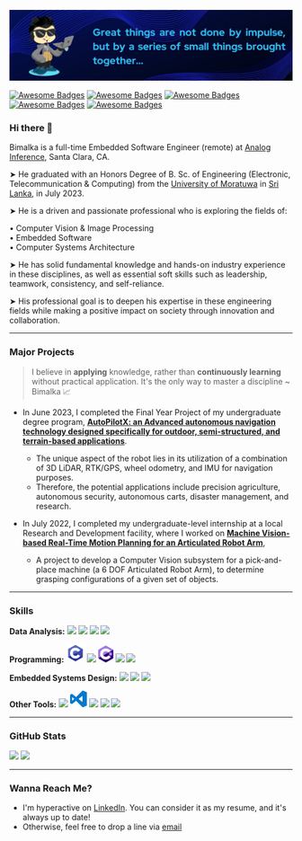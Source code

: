 ![](https://github.com/bimalka98/bimalka98/blob/master/cover.png)

<!--[![Awesome Badges](https://img.shields.io/badge/Welcome-All-brightgreen)]()-->
[![Awesome Badges](https://img.shields.io/badge/Problem-Solver-blue)]()
[![Awesome Badges](https://img.shields.io/badge/Strive-For%20Excellence-blue)]()
[![Awesome Badges](https://img.shields.io/badge/Love-Electronics-blue)]()
[![Awesome Badges](https://img.shields.io/badge/%20-Machine%20Vision-blue)]()
[![Awesome Badges](https://img.shields.io/badge/%20-Embedded%20Systems-blue)]()



<!--<p align="center">-->
<!--<a href="https://bimalka98.github.io/">-->
<!--<img width="100px" src="https://github.com/bimalka98/bimalka98/blob/master/Logos/b98-logo.png" align="center"/>-->
<!--</a>-->


### Hi there 👋

Bimalka is a full-time Embedded Software Engineer (remote) at [Analog Inference](https://www.analog-inference.com/), Santa Clara, CA.

➤ He graduated with an Honors Degree of B. Sc. of Engineering (Electronic, Telecommunication & Computing) from the [University of Moratuwa](https://uom.lk/) in [Sri Lanka](https://en.wikipedia.org/wiki/Sri_Lanka), in July 2023.

➤ He is a driven and passionate professional who is exploring the fields of:

• Computer Vision & Image Processing<br>
• Embedded Software<br>
• Computer Systems Architecture<br>

➤ He has solid fundamental knowledge and hands-on industry experience in these disciplines, as well as essential soft skills such as leadership, teamwork, consistency, and self-reliance.

➤ His professional goal is to deepen his expertise in these engineering fields while making a positive impact on society through innovation and collaboration.

---

### Major Projects
> I believe in **applying** knowledge, rather than **continuously learning** without practical application. It's the only way to master a discipline ~ Bimalka 📈

- In June 2023, I completed the Final Year Project of my undergraduate degree program, [**AutoPilotX: an Advanced autonomous navigation technology designed specifically for outdoor, semi-structured, and terrain-based applications**](https://www.linkedin.com/posts/bimalka98_autonomousvehicles-ugv-mobilerobots-activity-7098502042712776704-DxyF).
    - The unique aspect of the robot lies in its utilization of a combination of 3D LiDAR, RTK/GPS, wheel odometry, and IMU for navigation purposes.
    - Therefore, the potential applications include precision agriculture, autonomous security, autonomous carts, disaster management, and research.

- In July 2022, I completed my undergraduate-level internship at a local Research and Development facility, where I worked on [**Machine Vision-based Real-Time Motion Planning for an Articulated Robot Arm**](https://www.linkedin.com/posts/bimalka98_potential-internship-engineering-activity-6973307404562157568-F9eA),
    - A project to develop a Computer Vision subsystem for a pick-and-place machine (a 6 DOF Articulated Robot Arm), to determine grasping configurations of a given set of objects.

---

### Skills

<!-- **HackerRank   :**
<code>
 <a href="https://www.hackerrank.com/180631j_entc_18">
 <img height="30" src="https://d3keuzeb2crhkn.cloudfront.net/hackerrank/assets/styleguide/logo_wordmark-f5c5eb61ab0a154c3ed9eda24d0b9e31.svg">
 </a>
</code> -->

**Data Analysis:**
<code><img height="30" src="https://upload.wikimedia.org/wikipedia/commons/5/53/OpenCV_Logo_with_text.png"></code>
<code><img height="30" src="https://upload.wikimedia.org/wikipedia/commons/2/2d/Tensorflow_logo.svg"></code>
<code><img height="30" src="https://upload.wikimedia.org/wikipedia/commons/0/01/Created_with_Matplotlib-logo.svg"></code>
<code><img height="30" src="https://upload.wikimedia.org/wikipedia/commons/3/31/NumPy_logo_2020.svg"></code>


**Programming:**
<code><img height="33" src="https://github.com/bimalka98/bimalka98/blob/master/Logos/c-programming.svg"></code>
<code><img height="30" src="https://upload.wikimedia.org/wikipedia/commons/1/18/ISO_C%2B%2B_Logo.svg"></code>
<code><img height="30" src="https://github.com/bimalka98/bimalka98/blob/master/Logos/csharp.svg"></code>
<code><img height="30" src="https://upload.wikimedia.org/wikipedia/commons/c/c3/Python-logo-notext.svg"></code>
<code><img height="30" src="https://upload.wikimedia.org/wikipedia/commons/2/21/Matlab_Logo.png"></code>

**Embedded Systems Design:**
<code><img height="30" src="https://www.raspberrypi.org/wp-content/uploads/2012/03/raspberry-pi-logo.png"></code>
<code><img height="30" src="https://upload.wikimedia.org/wikipedia/commons/5/51/Atmel_logo.svg"></code>
<code><img height="30" src="https://upload.wikimedia.org/wikipedia/commons/b/bb/Ros_logo.svg"></code>
<!-- <code><img height="30" src="https://blog.digilentinc.com/wp-content/uploads/2015/01/184_multisim_app_icon_ill.png"></code> -->
<!-- <code><img height="30" src="https://banner2.cleanpng.com/20180328/ezw/kisspng-solidworks-computer-aided-design-3d-computer-graph-work-5abb8876c7bd12.1780632115222396068181.jpg"></code> -->


**Other Tools:**
<code><img height="30" src="https://upload.wikimedia.org/wikipedia/commons/e/e0/Git-logo.svg"></code>
<code><img height="30" src="https://github.com/bimalka98/bimalka98/blob/master/Logos/visual-studio-code.svg"></code>
<code><img height="30" src="https://upload.wikimedia.org/wikipedia/commons/5/59/Visual_Studio_Icon_2019.svg"></code>
<code><img height="30" src="https://upload.wikimedia.org/wikipedia/commons/3/35/Tux.svg"></code>
<code><img height="30" src="https://upload.wikimedia.org/wikipedia/commons/thumb/9/92/LaTeX_logo.svg/1200px-LaTeX_logo.svg.png"></code>


---


### GitHub Stats
<p float="left">
<img height="180em" src="https://github-readme-stats.vercel.app/api?username=bimalka98&show_icons=true&hide_border=true&&count_private=true&include_all_commits=true" /> 
<img height="180em" src="https://github-readme-stats.vercel.app/api/top-langs/?username=bimalka98&show_icons=true&hide_border=true&layout=compact&langs_count=8"/>
</p>

<!-- 
---

### *My Academic CV*

|**Academic CV**|**LinkedIn Profile**|
|:----:|:----:|
|<a href="https://bimalka98.github.io/assets/myCVs/master/BPT_academic_CV.pdf"><img src="Logos/cv.png" alt="Logo" height="150"></a>|<a href="https://www.linkedin.com/in/bimalka98/"><img src="https://upload.wikimedia.org/wikipedia/commons/c/ca/LinkedIn_logo_initials.png" alt="Logo" height="150"></a>|


*Click the icon to see my most up-to-date academic CV.* 😁

<div align="left">
  <a href="https://bimalka98.github.io/assets/myCVs/master/BPT_academic_CV.pdf">
    <img src="Logos/cv.png" alt="Logo" height="150">
  </a>
</div>
 -->

---

### Wanna Reach Me?

- I'm hyperactive on [LinkedIn](https://www.linkedin.com/in/bimalka98/). You can consider it as my resume, and it's always up to date!
- Otherwise, feel free to drop a line via [email](mailto:bimalkapiyaruwan1998322@gmail.com)
